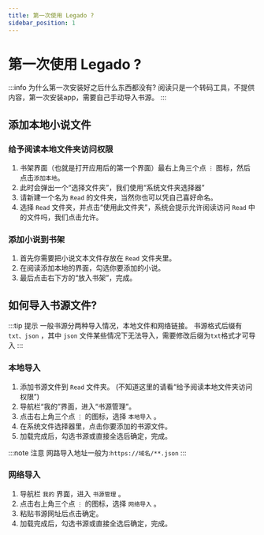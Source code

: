 ```yaml
---
title: 第一次使用 Legado ? 
sidebar_position: 1
---
```


# 第一次使用 Legado ? 

:::info  为什么第一次安装好之后什么东西都没有?
阅读只是一个转码工具，不提供内容，第一次安装app，需要自己手动导入书源。
:::

## 添加本地小说文件
### 给予阅读本地文件夹访问权限

1. 书架界面（也就是打开应用后的第一个界面）最右上角三个点 `⋮` 图标，然后点击`添加本地`。
2. 此时会弹出一个“选择文件夹”，我们使用“系统文件夹选择器”
3. 请新建一个名为 `Read` 的文件夹，当然你也可以凭自己喜好命名。
4. 选择 `Read` 文件夹，并点击“使用此文件夹”，系统会提示允许阅读访问 `Read` 中的文件吗，我们点击允许。

### 添加小说到书架

1. 首先你需要把小说文本文件存放在 `Read` 文件夹里。
2. 在阅读添加本地的界面，勾选你要添加的小说。
3. 最后点击右下方的“放入书架”，完成。

## 如何导入书源文件?

:::tip 提示
一般书源分两种导入情况，本地文件和网络链接。
书源格式后缀有 `txt、json` ，其中 `json` 文件某些情况下无法导入，需要修改后缀为`txt`格式才可导入
:::

### 本地导入

1. 添加书源文件到 `Read` 文件夹。
(不知道这里的请看“给予阅读本地文件夹访问权限”)
2. 导航栏“我的”界面，进入“书源管理”。
3. 点击右上角三个点 `⋮` 的图标，选择 `本地导入` 。
4. 在系统文件选择器里，点击你要添加的书源文件。
5. 加载完成后，勾选书源或直接全选后确定，完成。

:::note 注意
网路导入地址一般为:`https://域名/**.json`
:::

### 网络导入

1. 导航栏 `我的` 界面，进入 `书源管理` 。
2. 点击右上角三个点 `⋮` 的图标，选择 `网络导入` 。
3. 粘贴书源网址后点击确定。
4. 加载完成后，勾选书源或直接全选后确定，完成。